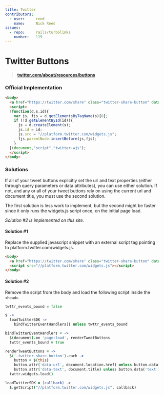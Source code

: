 ```yaml
---
title: Twitter
contributors:
  - user:     reed
    name:     Nick Reed
issues:
  - repo:     rails/turbolinks
    number:   119
---
```


# Twitter Buttons

> **[twitter.com/about/resources/buttons](https://twitter.com/about/resources/buttons)**

### Official Implementation

```html
<body>
  <a href="https://twitter.com/share" class="twitter-share-button" data-url="http://mysite.com" data-size="large">Tweet</a>
  <script>
  !function(d,s,id){
    var js, fjs = d.getElementsByTagName(s)[0];
    if (!d.getElementById(id)){
      js = d.createElement(s);
      js.id = id;
      js.src = "//platform.twitter.com/widgets.js";
      fjs.parentNode.insertBefore(js,fjs);
    }
  }(document,"script","twitter-wjs");
  </script>
</body>
```

### Solutions

If all of your tweet buttons explicitly set the url and text properties (either through query parameters or data attributes), you can use either solution.  If not, and any or all of your tweet buttons rely on using the current url and document title, you must use the second solution.

The first solution is less work to implement, but the second might be faster since it only runs the widgets.js script once, on the initial page load.

*Solution #2 is implemented on this site.*

#### Solution #1

Replace the supplied javascript snippet with an external script tag pointing to platform.twitter.com/widgets.js.

```html
<body>
  <a href="https://twitter.com/share" class="twitter-share-button" data-url="http://mysite.com" data-size="large">Tweet</a>
  <script src="//platform.twitter.com/widgets.js"></script>
</body>
```

#### Solution #2

Remove the script from the body and load the following script inside the `<head>`.

```coffeescript
twttr_events_bound = false

$ ->
  loadTwitterSDK ->
    bindTwitterEventHandlers() unless twttr_events_bound

bindTwitterEventHandlers = ->
  $(document).on 'page:load', renderTweetButtons
  twttr_events_bound = true

renderTweetButtons = ->
  $('.twitter-share-button').each ->
    button = $(this)
    button.attr('data-url', document.location.href) unless button.data('url')?
    button.attr('data-text', document.title) unless button.data('text')?
  twttr.widgets.load()

loadTwitterSDK = (callback) ->
  $.getScript("//platform.twitter.com/widgets.js", callback)
```
